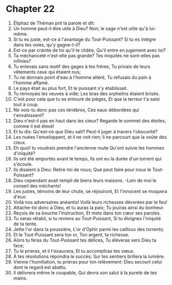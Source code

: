 # Chapter 22

1. Éliphaz de Théman prit la parole et dit:
2. Un homme peut-il être utile à Dieu? Non; le sage n'est utile qu'à lui-même.
3. Si tu es juste, est-ce à l'avantage du Tout-Puissant? Si tu es intègre dans tes voies, qu'y gagne-t-il?
4. Est-ce par crainte de toi qu'il te châtie, Qu'il entre en jugement avec toi?
5. Ta méchanceté n'est-elle pas grande? Tes iniquités ne sont-elles pas infinies?
6. Tu enlevais sans motif des gages à tes frères, Tu privais de leurs vêtements ceux qui étaient nus;
7. Tu ne donnais point d'eau à l'homme altéré, Tu refusais du pain à l'homme affamé.
8. Le pays était au plus fort, Et le puissant s'y établissait.
9. Tu renvoyais les veuves à vide; Les bras des orphelins étaient brisés.
10. C'est pour cela que tu es entouré de pièges, Et que la terreur t'a saisi tout à coup.
11. Ne vois-tu donc pas ces ténèbres, Ces eaux débordées qui t'envahissent?
12. Dieu n'est-il pas en haut dans les cieux? Regarde le sommet des étoiles, comme il est élevé!
13. Et tu dis: Qu'est-ce que Dieu sait? Peut-il juger à travers l'obscurité?
14. Les nuées l'enveloppent, et il ne voit rien; Il ne parcourt que la voûte des cieux.
15. Eh quoi! tu voudrais prendre l'ancienne route Qu'ont suivie les hommes d'iniquité?
16. Ils ont été emportés avant le temps, Ils ont eu la durée d'un torrent qui s'écoule.
17. Ils disaient à Dieu: Retire-toi de nous; Que peut faire pour nous le Tout-Puissant?
18. Dieu cependant avait rempli de biens leurs maisons. -Loin de moi le conseil des méchants!
19. Les justes, témoins de leur chute, se réjouiront, Et l'innocent se moquera d'eux:
20. Voilà nos adversaires anéantis! Voilà leurs richesses dévorées par le feu!
21. Attache-toi donc à Dieu, et tu auras la paix; Tu jouiras ainsi du bonheur.
22. Reçois de sa bouche l'instruction, Et mets dans ton cœur ses paroles.
23. Tu seras rétabli, si tu reviens au Tout-Puissant, Si tu éloignes l'iniquité de ta tente.
24. Jette l'or dans la poussière, L'or d'Ophir parmi les cailloux des torrents;
25. Et le Tout-Puissant sera ton or, Ton argent, ta richesse.
26. Alors tu feras du Tout-Puissant tes délices, Tu élèveras vers Dieu ta face;
27. Tu le prieras, et il t'exaucera, Et tu accompliras tes vœux.
28. À tes résolutions répondra le succès; Sur tes sentiers brillera la lumière.
29. Vienne l'humiliation, tu prieras pour ton relèvement: Dieu secourt celui dont le regard est abattu.
30. Il délivrera même le coupable, Qui devra son salut à la pureté de tes mains.

